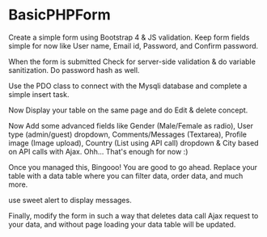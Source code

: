 # BasicPHPForm

Create a simple form using Bootstrap 4 & JS validation. Keep form fields simple for now like User name, Email id, Password, and Confirm password.

When the form is submitted Check for server-side validation & do variable sanitization. Do password hash as well. 

Use the PDO class to connect with the Mysqli database and complete a simple insert task.

Now Display your table on the same page and do Edit & delete concept.

Now Add some advanced fields like Gender (Male/Female as radio), User type (admin/guest) dropdown, Comments/Messages (Textarea), Profile image (Image upload), Country (List using API call) dropdown & City based on API calls with Ajax. Ohh... That's enough for now :)

Once you managed this, Bingooo! You are good to go ahead. Replace your table with a data table where you can filter data, order data, and much more. 

use sweet alert to display messages.

Finally, modify the form in such a way that deletes data call Ajax request to your data, and without page loading your data table will be updated.
